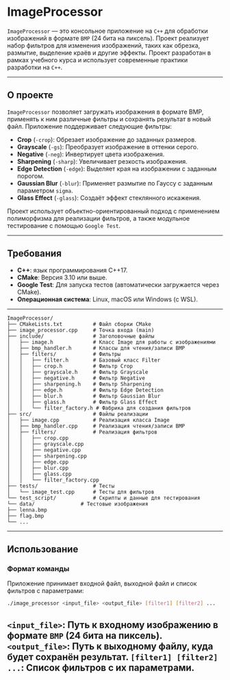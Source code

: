 # ImageProcessor

`ImageProcessor` — это консольное приложение на `C++` для обработки изображений в формате `BMP` (24 бита на пиксель). Проект реализует набор фильтров для изменения изображений, таких как обрезка, размытие, выделение краёв и другие эффекты. Проект разработан в рамках учебного курса и использует современные практики разработки на `C++`.

---

## О проекте

`ImageProcessor` позволяет загружать изображения в формате BMP, применять к ним различные фильтры и сохранять результат в новый файл. Приложение поддерживает следующие фильтры:

- **Crop** (`-crop`): Обрезает изображение до заданных размеров.
- **Grayscale** (`-gs`): Преобразует изображение в оттенки серого.
- **Negative** (`-neg`): Инвертирует цвета изображения.
- **Sharpening** (`-sharp`): Увеличивает резкость изображения.
- **Edge Detection** (`-edge`): Выделяет края на изображении с заданным порогом.
- **Gaussian Blur** (`-blur`): Применяет размытие по Гауссу с заданным параметром `sigma`.
- **Glass Effect** (`-glass`): Создаёт эффект стеклянного искажения.

Проект использует объектно-ориентированный подход с применением полиморфизма для реализации фильтров, а также модульное тестирование с помощью `Google Test`.

---

## Требования

- **C++**: язык программирования C++17.
- **CMake**: Версия 3.10 или выше.
- **Google Test**: Для запуска тестов (автоматически загружается через CMake).
- **Операционная система**: Linux, macOS или Windows (с WSL).

---
```
ImageProcessor/
├── CMakeLists.txt          # Файл сборки CMake
├── image_processor.cpp     # Точка входа (main)
├── include/                # Заголовочные файлы
│   ├── image.h             # Класс Image для работы с изображениями
│   ├── bmp_handler.h       # Классы для чтения/записи BMP
│   ├── filters/            # Фильтры
│   │   ├── filter.h        # Базовый класс Filter
│   │   ├── crop.h          # Фильтр Crop
│   │   ├── grayscale.h     # Фильтр Grayscale
│   │   ├── negative.h      # Фильтр Negative
│   │   ├── sharpening.h    # Фильтр Sharpening
│   │   ├── edge.h          # Фильтр Edge Detection
│   │   ├── blur.h          # Фильтр Gaussian Blur
│   │   ├── glass.h         # Фильтр Glass Effect
│   │   └── filter_factory.h # Фабрика для создания фильтров
├── src/                    # Файлы реализации
│   ├── image.cpp           # Реализация класса Image
│   ├── bmp_handler.cpp     # Реализация чтения/записи BMP
│   ├── filters/            # Реализация фильтров
│   │   ├── crop.cpp
│   │   ├── grayscale.cpp
│   │   ├── negative.cpp
│   │   ├── sharpening.cpp
│   │   ├── edge.cpp
│   │   ├── blur.cpp
│   │   ├── glass.cpp
│   │   └── filter_factory.cpp
├── tests/                  # Тесты
│   └── image_test.cpp      # Тесты для фильтров
└── test_script/            # Скрипты и данные для тестирования
└── data/               # Тестовые изображения
├── lenna.bmp
├── flag.bmp
└── ...
```
---

## Использование
### Формат команды
Приложение принимает входной файл, выходной файл и список фильтров с параметрами:

```bash
./image_processor <input_file> <output_file> [filter1] [filter2] ...
```

`<input_file>`: Путь к входному изображению в формате `BMP` (24 бита на пиксель).
`<output_file>`: Путь к выходному файлу, куда будет сохранён результат.
`[filter1] [filter2] ...`: Список фильтров с их параметрами.
---

